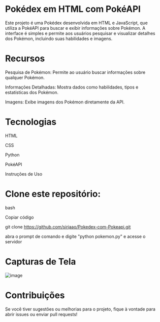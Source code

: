 
# Pokédex em HTML com PokéAPI

Este projeto é uma Pokédex desenvolvida em HTML e JavaScript, que utiliza a PokéAPI para buscar e exibir informações sobre Pokémon. A interface é simples e permite aos usuários pesquisar e visualizar detalhes dos Pokémon, incluindo suas habilidades e imagens.

# Recursos

Pesquisa de Pokémon: Permite ao usuário buscar informações sobre qualquer Pokémon.

Informações Detalhadas: Mostra dados como habilidades, tipos e estatísticas dos Pokémon.

Imagens: Exibe imagens dos Pokémon diretamente da API.


# Tecnologias

HTML

CSS

Python

PokéAPI

Instruções de Uso

# Clone este repositório:

bash

Copiar código

git clone https://github.com/sirjaao/Pokedex-com-Pokeapi.git

abra o prompt de comando e digite "python pokemon.py" e acesse o servidor

# Capturas de Tela
![image](https://github.com/user-attachments/assets/a6a49f7f-891e-441d-aab9-0da3f5d0fd06)


# Contribuições

Se você tiver sugestões ou melhorias para o projeto, fique à vontade para abrir issues ou enviar pull requests!

